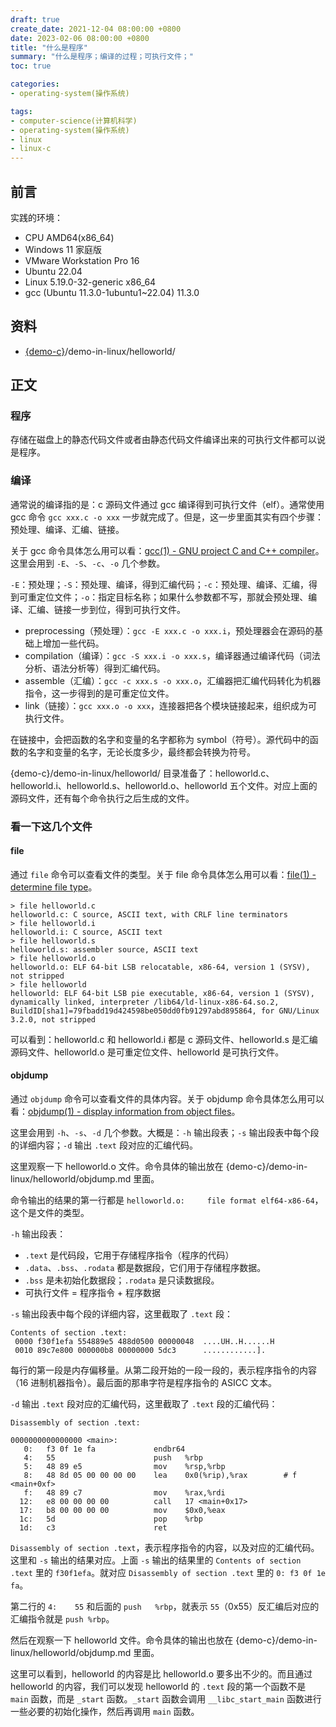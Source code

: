 ```yaml
---
draft: true
create_date: 2021-12-04 08:00:00 +0800
date: 2023-02-06 08:00:00 +0800
title: "什么是程序"
summary: "什么是程序；编译的过程；可执行文件；"
toc: true

categories:
- operating-system(操作系统)

tags:
- computer-science(计算机科学)
- operating-system(操作系统)
- linux
- linux-c
---
```

## 前言

实践的环境：

- CPU AMD64(x86_64)
- Windows 11 家庭版
- VMware Workstation Pro 16
- Ubuntu 22.04
- Linux 5.19.0-32-generic x86_64
- gcc (Ubuntu 11.3.0-1ubuntu1~22.04) 11.3.0

## 资料

- [{demo-c}](https://github.com/KelipuTe/demo-c)/demo-in-linux/helloworld/

## 正文

### 程序

存储在磁盘上的静态代码文件或者由静态代码文件编译出来的可执行文件都可以说是程序。

### 编译

通常说的编译指的是：c 源码文件通过 gcc 编译得到可执行文件（elf）。通常使用 gcc 命令 `gcc xxx.c -o xxx` 一步就完成了。但是，这一步里面其实有四个步骤：预处理、编译、汇编、链接。

关于 gcc 命令具体怎么用可以看：[gcc(1) - GNU project C and C++ compiler](https://man7.org/linux/man-pages/man1/gcc.1.html)。这里会用到 `-E`、`-S`、`-c`、`-o` 几个参数。

`-E`：预处理；`-S`：预处理、编译，得到汇编代码；`-c`：预处理、编译、汇编，得到可重定位文件；`-o`：指定目标名称；如果什么参数都不写，那就会预处理、编译、汇编、链接一步到位，得到可执行文件。

- preprocessing（预处理）：`gcc -E xxx.c -o xxx.i`，预处理器会在源码的基础上增加一些代码。
- compilation（编译）：`gcc -S xxx.i -o xxx.s`，编译器通过编译代码（词法分析、语法分析等）得到汇编代码。
- assemble（汇编）：`gcc -c xxx.s -o xxx.o`，汇编器把汇编代码转化为机器指令，这一步得到的是可重定位文件。
- link（链接）：`gcc xxx.o -o xxx`，连接器把各个模块链接起来，组织成为可执行文件。

在链接中，会把函数的名字和变量的名字都称为 symbol（符号）。源代码中的函数的名字和变量的名字，无论长度多少，最终都会转换为符号。

{demo-c}/demo-in-linux/helloworld/ 目录准备了：helloworld.c、helloworld.i、helloworld.s、helloworld.o、helloworld 五个文件。对应上面的源码文件，还有每个命令执行之后生成的文件。

### 看一下这几个文件

#### file

通过 `file` 命令可以查看文件的类型。关于 file 命令具体怎么用可以看：[file(1) - determine file type](https://man7.org/linux/man-pages/man1/file.1.html)。

```
> file helloworld.c
helloworld.c: C source, ASCII text, with CRLF line terminators
> file helloworld.i
helloworld.i: C source, ASCII text
> file helloworld.s
helloworld.s: assembler source, ASCII text
> file helloworld.o
helloworld.o: ELF 64-bit LSB relocatable, x86-64, version 1 (SYSV), not stripped
> file helloworld
helloworld: ELF 64-bit LSB pie executable, x86-64, version 1 (SYSV), dynamically linked, interpreter /lib64/ld-linux-x86-64.so.2, BuildID[sha1]=79fbadd19d424598be050dd0fb91297abd895864, for GNU/Linux 3.2.0, not stripped
```

可以看到：helloworld.c 和 helloworld.i 都是 c 源码文件、helloworld.s 是汇编源码文件、helloworld.o 是可重定位文件、helloworld 是可执行文件。

#### objdump

通过 `objdump` 命令可以查看文件的具体内容。关于 objdump 命令具体怎么用可以看：[objdump(1) - display information from object files](https://man7.org/linux/man-pages/man1/objdump.1.html)。

这里会用到 `-h`、`-s`、`-d` 几个参数。大概是：`-h` 输出段表；`-s` 输出段表中每个段的详细内容；`-d` 输出 `.text` 段对应的汇编代码。

这里观察一下 helloworld.o 文件。命令具体的输出放在 {demo-c}/demo-in-linux/helloworld/objdump.md 里面。

命令输出的结果的第一行都是 `helloworld.o:     file format elf64-x86-64`，这个是文件的类型。

`-h` 输出段表：

- `.text` 是代码段，它用于存储程序指令（程序的代码）
- `.data`、`.bss`、`.rodata` 都是数据段，它们用于存储程序数据。
- `.bss` 是未初始化数据段；`.rodata` 是只读数据段。
- 可执行文件 = 程序指令 + 程序数据

`-s` 输出段表中每个段的详细内容，这里截取了 `.text` 段：

```
Contents of section .text:
 0000 f30f1efa 554889e5 488d0500 00000048  ....UH..H......H
 0010 89c7e800 000000b8 00000000 5dc3      ............].
```

每行的第一段是内存偏移量。从第二段开始的一段一段的，表示程序指令的内容（16 进制机器指令）。最后面的那串字符是程序指令的 ASICC 文本。

`-d` 输出 `.text` 段对应的汇编代码，这里截取了 `.text` 段的汇编代码：

```
Disassembly of section .text:

0000000000000000 <main>:
   0:	f3 0f 1e fa          	endbr64 
   4:	55                   	push   %rbp
   5:	48 89 e5             	mov    %rsp,%rbp
   8:	48 8d 05 00 00 00 00 	lea    0x0(%rip),%rax        # f <main+0xf>
   f:	48 89 c7             	mov    %rax,%rdi
  12:	e8 00 00 00 00       	call   17 <main+0x17>
  17:	b8 00 00 00 00       	mov    $0x0,%eax
  1c:	5d                   	pop    %rbp
  1d:	c3                   	ret  
```

`Disassembly of section .text`，表示程序指令的内容，以及对应的汇编代码。这里和 `-s` 输出的结果对应。上面 `-s` 输出的结果里的 `Contents of section .text` 里的 `f30f1efa`。就对应 `Disassembly of section .text` 里的 `0:	f3 0f 1e fa`。

第二行的 `4:	55` 和后面的 `push   %rbp`，就表示 `55`（0x55）反汇编后对应的汇编指令就是 `push %rbp`。

然后在观察一下 helloworld 文件。命令具体的输出也放在 {demo-c}/demo-in-linux/helloworld/objdump.md 里面。

这里可以看到，helloworld 的内容是比 helloworld.o 要多出不少的。而且通过 helloworld 的内容，我们可以发现 helloworld 的 `.text` 段的第一个函数不是 `main` 函数，而是 `_start` 函数。`_start` 函数会调用 `__libc_start_main` 函数进行一些必要的初始化操作，然后再调用 `main` 函数。
